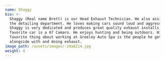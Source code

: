```yaml
---
name: Shaggy
bio: >-
  Shaggy (Real name Brett) is our Head Exhaust Technician. He also assists in
  the detailing department. He loves making cars sound loud and aggressive.
  Shaggy is very dedicated and produces great quality exhaust installs. His
  favorite car is a 67 Camaro. He enjoys hunting and being outdoors. His
  favorite thing about working at Greeley Auto Spa is the people he gets to work
  alongside with and doing exhaust.
image_path: /assets/images/-24a6214.jpg
weight: 4
---
```


